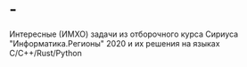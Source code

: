 # -
Интересные (ИМХО) задачи из отборочного курса Сириуса "Информатика.Регионы" 2020 и их решения на языках C/C++/Rust/Python
